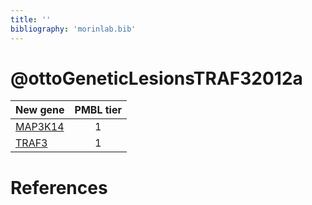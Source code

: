 ```yaml
---
title: ''
bibliography: 'morinlab.bib'
---
```


# @ottoGeneticLesionsTRAF32012a
|New gene|PMBL tier|
|:-|:-:|
|[MAP3K14](MAP3K14)|1 |
|[TRAF3](TRAF3)|1 |

# References

